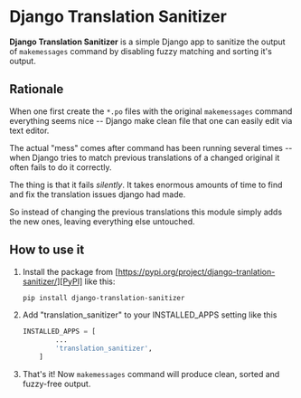 Django Translation Sanitizer
============================

**Django Translation Sanitizer** is a simple Django app to sanitize the output of `makemessages`
 command by disabling fuzzy matching and sorting it's output.

Rationale
---------
When one first create the `*.po` files with the original `makemessages` command everything seems
nice -- Django make clean file that one can easily edit via text editor. 

The actual "mess" comes after command has been running several times -- 
when Django tries to match previous translations of a changed original it often fails to do it correctly. 
 
The thing is that it fails *silently*. It takes enormous amounts of time to find and 
fix the translation issues django had made.

So instead of changing the previous translations this module simply adds the new ones, 
leaving everything else untouched.


How to use it
-------------

1. Install the package from [https://pypi.org/project/django-tranlation-sanitizer/][PyPI] like this:
    ```bash
    pip install django-translation-sanitizer
    ```

2. Add "translation_sanitizer" to your INSTALLED_APPS setting like this
    ```python
    INSTALLED_APPS = [
            ...
            'translation_sanitizer',
        ]
    ```
3. That's it! Now `makemessages` command will produce clean, sorted and fuzzy-free output.


[PyPI]: https://pypi.org/project/django-tranlation-sanitizer/PyPI
